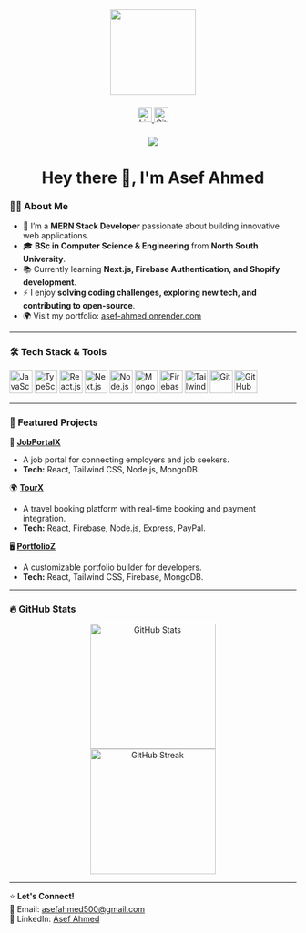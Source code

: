 <div align="center">
  <img height="150" src="https://camo.githubusercontent.com/62da68eb62b1e5f175f7d1f0191dd89a653d7908feb22d37d4a0ab07365d6791/68747470733a2f2f6d656469612e67697068792e636f6d2f6d656469612f4d3967624264396e6244724f5475314d71782f67697068792e676966" />
</div>

### 

<div align="center">
  <a href="https://www.linkedin.com/in/asefahmed11">
    <img src="https://img.shields.io/static/v1?message=LinkedIn&logo=linkedin&label=&color=0077B5&logoColor=white&labelColor=&style=for-the-badge" height="25" alt="LinkedIn" />
  </a>
  <a href="https://github.com/asefahmed500">
    <img src="https://img.shields.io/static/v1?message=GitHub&logo=github&label=&color=black&logoColor=white&labelColor=&style=for-the-badge" height="25" alt="GitHub" />
  </a>
</div>

### 

<div align="center">
  <img src="https://visitor-badge.laobi.icu/badge?page_id=asefahmed500.asefahmed500" />
</div>

### 

<h1 align="center">Hey there 👋, I'm Asef Ahmed</h1>

### 

<h3 align="left">👨‍💻 About Me</h3>

- 🔭 I’m a **MERN Stack Developer** passionate about building innovative web applications.
- 🎓 **BSc in Computer Science & Engineering** from **North South University**.
- 📚 Currently learning **Next.js, Firebase Authentication, and Shopify development**.
- ⚡ I enjoy **solving coding challenges, exploring new tech, and contributing to open-source**.
- 🌍 Visit my portfolio: [asef-ahmed.onrender.com](https://asef-ahmed.onrender.com)

---

<h3 align="left">🛠 Tech Stack & Tools</h3>

<div align="left">
  <img src="https://cdn.jsdelivr.net/gh/devicons/devicon/icons/javascript/javascript-original.svg" height="40" alt="JavaScript" />
  <img src="https://cdn.jsdelivr.net/gh/devicons/devicon/icons/typescript/typescript-original.svg" height="40" alt="TypeScript" />
  <img src="https://cdn.jsdelivr.net/gh/devicons/devicon/icons/react/react-original.svg" height="40" alt="React.js" />
  <img src="https://cdn.jsdelivr.net/gh/devicons/devicon/icons/nextjs/nextjs-original.svg" height="40" alt="Next.js" />
  <img src="https://cdn.jsdelivr.net/gh/devicons/devicon/icons/nodejs/nodejs-original.svg" height="40" alt="Node.js" />
  <img src="https://cdn.jsdelivr.net/gh/devicons/devicon/icons/mongodb/mongodb-original.svg" height="40" alt="MongoDB" />
  <img src="https://cdn.jsdelivr.net/gh/devicons/devicon/icons/firebase/firebase-plain.svg" height="40" alt="Firebase" />
  <img src="https://cdn.jsdelivr.net/gh/devicons/devicon/icons/tailwindcss/tailwindcss-original.svg" height="40" alt="Tailwind CSS" />
  <img src="https://cdn.jsdelivr.net/gh/devicons/devicon/icons/git/git-original.svg" height="40" alt="Git" />
  <img src="https://cdn.jsdelivr.net/gh/devicons/devicon/icons/github/github-original.svg" height="40" alt="GitHub" />
</div>

---

<h3 align="left">📂 Featured Projects</h3>

🚀 **[JobPortalX](https://github.com/asefahmed500/JobPortalX)**
- A job portal for connecting employers and job seekers.
- **Tech:** React, Tailwind CSS, Node.js, MongoDB.

🌍 **[TourX](https://github.com/asefahmed500/Tour-X-Client)**
- A travel booking platform with real-time booking and payment integration.
- **Tech:** React, Firebase, Node.js, Express, PayPal.

🖥️ **[PortfolioZ](https://github.com/asefahmed500/PortfolioZ-client)**
- A customizable portfolio builder for developers.
- **Tech:** React, Tailwind CSS, Firebase, MongoDB.

---

<h3 align="left">🔥 GitHub Stats</h3>

<div align="center">
  <img src="https://github-readme-stats.vercel.app/api?username=asefahmed500&show_icons=true&theme=radical&hide_border=true" height="220" alt="GitHub Stats" />
  <br>
  <img src="https://streak-stats.demolab.com?user=asefahmed500&locale=en&mode=daily&theme=dark&hide_border=false&border_radius=5" height="220" alt="GitHub Streak" />
</div>

---

⭐ **Let's Connect!**  
📧 Email: asefahmed500@gmail.com  
🔗 LinkedIn: [Asef Ahmed](https://www.linkedin.com/in/asefahmed11)  
